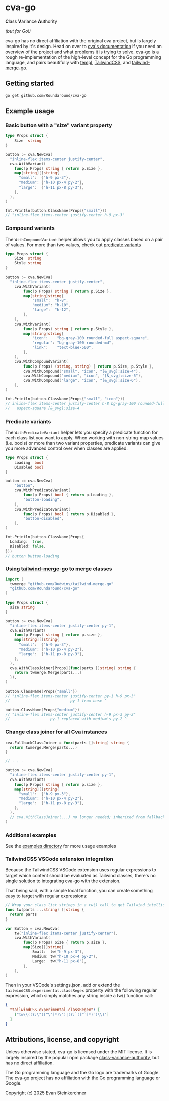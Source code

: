 # cva-go

<strong>C</strong>lass <strong>V</strong>ariance <strong>A</strong>uthority

_(but for Go!)_

cva-go has no direct affiliation with the original cva project, but is largely
inspired by it's design. Head on over to
[cva's documentation](https://cva.style/) if you need an overview of the project
and what problems it is trying to solve. cva-go is a rough re-implementation of
the high-level concept for the Go programming language, and pairs beautifully
with [templ](https://templ.guide/), [TailwindCSS](https://tailwindcss.com/), and
[tailwind-merge-go](https://github.com/Oudwins/tailwind-merge-go).

## Getting started

```sh
go get github.com/Roundaround/cva-go
```

## Example usage

### Basic button with a "size" variant property

```go
type Props struct {
	Size  string
}

button := cva.NewCva(
  "inline-flex items-center justify-center",
  cva.WithVariant(
    func(p Props) string { return p.Size },
    map[string][]string{
      "small":  {"h-9 px-3"},
      "medium": {"h-10 px-4 py-2"},
      "large":  {"h-11 px-8 py-3"},
    },
  ),
)

fmt.Println(button.ClassName(Props{"small"}))
// "inline-flex items-center justify-center h-9 px-3"
```

### Compound variants

The `WithCompoundVariant` helper allows you to apply classes based on a pair of
values. For more than two values, check out [predicate variants](#predicate-variants)

```go
type Props struct {
	Size  string
	Style string
}

button := cva.NewCva(
  "inline-flex items-center justify-center",
	cva.WithVariant(
		func(p Props) string { return p.Size },
		map[string]string{
			"small":  "h-8",
			"medium": "h-10",
			"large":  "h-12",
		},
	),
	cva.WithVariant(
		func(p Props) string { return p.Style },
		map[string]string{
			"icon":    "bg-gray-100 rounded-full aspect-square",
			"regular": "bg-gray-100 rounded-md",
			"link":    "text-blue-500",
		},
	),
	cva.WithCompoundVariant(
		func(p Props) (string, string) { return p.Size, p.Style },
		cva.WithCompound("small", "icon", "[&_svg]:size-4"),
		cva.WithCompound("medium", "icon", "[&_svg]:size-5"),
		cva.WithCompound("large", "icon", "[&_svg]:size-6"),
	),
)

fmt.Println(button.ClassName(Props{"small", "icon"}))
// inline-flex items-center justify-center h-8 bg-gray-100 rounded-full
//   aspect-square [&_svg]:size-4
```

### Predicate variants

The `WithPredicateVariant` helper lets you specify a predicate function for each
class list you want to apply. When working with non-string-map values (i.e.
bools) or more than two variant properties, predicate variants can give you more
advanced control over when classes are applied.

```go
type Props struct {
	Loading  bool
	Disabled bool
}

button := cva.NewCva(
	"button",
	cva.WithPredicateVariant(
		func(p Props) bool { return p.Loading },
		"button-loading",
	),
	cva.WithPredicateVariant(
		func(p Props) bool { return p.Disabled },
		"button-disabled",
	),
)

fmt.Println(button.ClassName(Props{
  Loading:  true,
  Disabled: false,
}))
// button button-loading
```

### Using [tailwind-merge-go](https://github.com/Oudwins/tailwind-merge-go) to merge classes

```go
import (
  twmerge "github.com/Oudwins/tailwind-merge-go"
  "github.com/Roundaround/cva-go"
)

type Props struct {
  size string
}

button := cva.NewCva(
  "inline-flex items-center justify-center py-1",
  cva.WithVariant(
    func(p Props) string { return p.size },
    map[string][]string{
      "small":  {"h-9 px-3"},
      "medium": {"h-10 px-4 py-2"},
      "large":  {"h-11 px-8 py-3"},
    },
  ),
  cva.WithClassJoiner[Props](func(parts []string) string {
    return twmerge.Merge(parts...)
  }),
)

button.ClassName(Props{"small"})
// "inline-flex items-center justify-center py-1 h-9 px-3"
//                           py-1 from base ^

button.ClassName(Props{"medium"})
// "inline-flex items-center justify-center h-9 px-3 py-2"
//                  py-1 replaced with medium's py-2 ^
```

### Change class joiner for all Cva instances

```go
cva.FallbackClassJoiner = func(parts []string) string {
  return twmerge.Merge(parts...)
}

// . . .

button := cva.NewCva(
  "inline-flex items-center justify-center py-1",
  cva.WithVariant(
    func(p Props) string { return p.size },
    map[string][]string{
      "small":  {"h-9 px-3"},
      "medium": {"h-10 px-4 py-2"},
      "large":  {"h-11 px-8 py-3"},
    },
  ),
  // cva.WithClassJoiner(...) no longer needed; inherited from fallback
)
```

### Additional examples

See the [examples directory](https://github.com/Roundaround/cva-go/tree/main/examples) for more usage examples

### TailwindCSS VSCode extension integration

Because the TailwindCSS VSCode extension uses regular expressions to target
which content should be evaluated as Tailwind classes, there's no single
solution to integrating cva-go with the extension.

That being said, with a simple local function, you can create something easy to
target with regular expressions:

```go
// Wrap your class list strings in a tw() call to get Tailwind intellisense
func tw(parts ...string) []string {
  return parts
}

var Button = cva.NewCva(
	tw("inline-flex items-center justify-center"),
	cva.WithVariant(
		func(p Props) Size { return p.size },
		map[Size][]string{
			Small:  tw("h-9 px-3"),
			Medium: tw("h-10 px-4 py-2"),
			Large:  tw("h-11 px-8"),
		},
	),
)
```

Then in your VSCode's settings.json, add or extend the `tailwindCSS.experimental.classRegex` property with the following regular expression, which simply matches any string inside a tw() function call:

```json
{
  "tailwindCSS.experimental.classRegex": [
    ["tw\\((?:\"([^\"]*)\")|(?:`([^`]*)`)\\)"]
  ]
}
```

## Attributions, license, and copyright

Unless otherwise stated, cva-go is licensed under the MIT license. It is largely
inspired by the popular npm package
[class-variance-authority](https://cva.style/), but has no direct affiliation.

The Go programming language and the Go logo are trademarks of Google. The cva-go
project has no affiliation with the Go programming language or Google.

Copyright (c) 2025 Evan Steinkerchner
